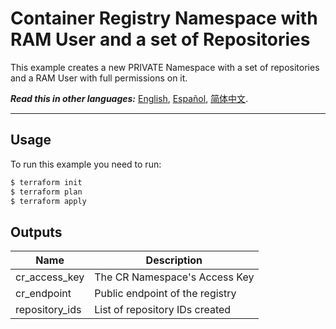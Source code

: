 # Container Registry Namespace with RAM User and a set of Repositories
This example creates a new PRIVATE Namespace with a set of repositories and a RAM User with full permissions on it.

***Read this in other languages:*** [English](https://github.com/roura356a/terraform-alicloud-cr/blob/master/examples/with-repositories/README.md), [Español](https://github.com/roura356a/terraform-alicloud-cr/blob/master/examples/with-repositories/README.es-ES.md), [简体中文](https://github.com/roura356a/terraform-alicloud-cr/blob/master/examples/with-repositories/README.zh-CN.md).

----------------------


## Usage
To run this example you need to run:

```bash
$ terraform init
$ terraform plan
$ terraform apply
```


## Outputs
| Name | Description |
|------|-------------|
| cr_access_key | The CR Namespace's Access Key |
| cr_endpoint | Public endpoint of the registry |
| repository_ids | List of repository IDs created |
